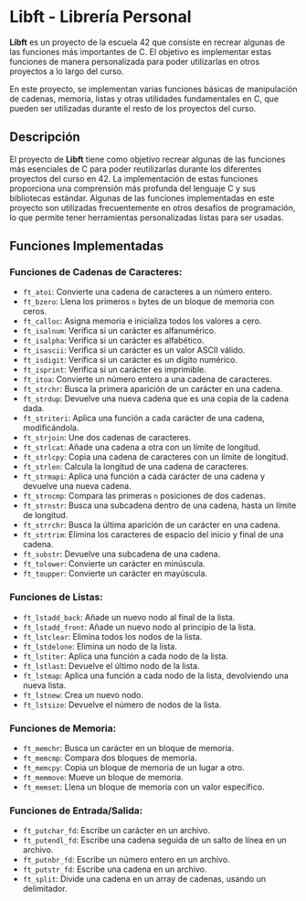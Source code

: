 # Libft - Librería Personal

**Libft** es un proyecto de la escuela 42 que consiste en recrear algunas de las funciones más importantes de C. El objetivo es implementar estas funciones de manera personalizada para poder utilizarlas en otros proyectos a lo largo del curso.

En este proyecto, se implementan varias funciones básicas de manipulación de cadenas, memoria, listas y otras utilidades fundamentales en C, que pueden ser utilizadas durante el resto de los proyectos del curso.

## Descripción

El proyecto de **Libft** tiene como objetivo recrear algunas de las funciones más esenciales de C para poder reutilizarlas durante los diferentes proyectos del curso en 42. La implementación de estas funciones proporciona una comprensión más profunda del lenguaje C y sus bibliotecas estándar. Algunas de las funciones implementadas en este proyecto son utilizadas frecuentemente en otros desafíos de programación, lo que permite tener herramientas personalizadas listas para ser usadas.

## Funciones Implementadas

### Funciones de Cadenas de Caracteres:
- `ft_atoi`: Convierte una cadena de caracteres a un número entero.
- `ft_bzero`: Llena los primeros `n` bytes de un bloque de memoria con ceros.
- `ft_calloc`: Asigna memoria e inicializa todos los valores a cero.
- `ft_isalnum`: Verifica si un carácter es alfanumérico.
- `ft_isalpha`: Verifica si un carácter es alfabético.
- `ft_isascii`: Verifica si un carácter es un valor ASCII válido.
- `ft_isdigit`: Verifica si un carácter es un dígito numérico.
- `ft_isprint`: Verifica si un carácter es imprimible.
- `ft_itoa`: Convierte un número entero a una cadena de caracteres.
- `ft_strchr`: Busca la primera aparición de un carácter en una cadena.
- `ft_strdup`: Devuelve una nueva cadena que es una copia de la cadena dada.
- `ft_striteri`: Aplica una función a cada carácter de una cadena, modificándola.
- `ft_strjoin`: Une dos cadenas de caracteres.
- `ft_strlcat`: Añade una cadena a otra con un límite de longitud.
- `ft_strlcpy`: Copia una cadena de caracteres con un límite de longitud.
- `ft_strlen`: Calcula la longitud de una cadena de caracteres.
- `ft_strmapi`: Aplica una función a cada carácter de una cadena y devuelve una nueva cadena.
- `ft_strncmp`: Compara las primeras `n` posiciones de dos cadenas.
- `ft_strnstr`: Busca una subcadena dentro de una cadena, hasta un límite de longitud.
- `ft_strrchr`: Busca la última aparición de un carácter en una cadena.
- `ft_strtrim`: Elimina los caracteres de espacio del inicio y final de una cadena.
- `ft_substr`: Devuelve una subcadena de una cadena.
- `ft_tolower`: Convierte un carácter en minúscula.
- `ft_toupper`: Convierte un carácter en mayúscula.

### Funciones de Listas:
- `ft_lstadd_back`: Añade un nuevo nodo al final de la lista.
- `ft_lstadd_front`: Añade un nuevo nodo al principio de la lista.
- `ft_lstclear`: Elimina todos los nodos de la lista.
- `ft_lstdelone`: Elimina un nodo de la lista.
- `ft_lstiter`: Aplica una función a cada nodo de la lista.
- `ft_lstlast`: Devuelve el último nodo de la lista.
- `ft_lstmap`: Aplica una función a cada nodo de la lista, devolviendo una nueva lista.
- `ft_lstnew`: Crea un nuevo nodo.
- `ft_lstsize`: Devuelve el número de nodos de la lista.

### Funciones de Memoria:
- `ft_memchr`: Busca un carácter en un bloque de memoria.
- `ft_memcmp`: Compara dos bloques de memoria.
- `ft_memcpy`: Copia un bloque de memoria de un lugar a otro.
- `ft_memmove`: Mueve un bloque de memoria.
- `ft_memset`: Llena un bloque de memoria con un valor específico.

### Funciones de Entrada/Salida:
- `ft_putchar_fd`: Escribe un carácter en un archivo.
- `ft_putendl_fd`: Escribe una cadena seguida de un salto de línea en un archivo.
- `ft_putnbr_fd`: Escribe un número entero en un archivo.
- `ft_putstr_fd`: Escribe una cadena en un archivo.
- `ft_split`: Divide una cadena en un array de cadenas, usando un delimitador.
